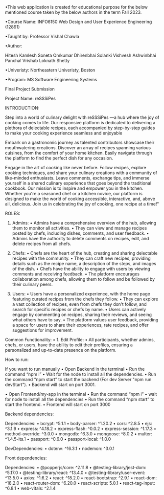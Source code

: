 •This web application is created for educational purpose for the below mentioned course taken by the below authors in the term Fall 2023.

•Course Name: INFO6150 Web Design and User Experience Engineering (12891)

•Taught by: Professor Vishal Chawla

•Author:

Hitesh Kamlesh Soneta
Omkumar Dhirenbhai Solanki 
Vishvesh Ashwinbhai Panchal 
Vrishab Loknath Shetty 

•Univeristy: Northeastern Univeristy, Boston

•Program: MS Software Engineering Systems

Final Project Submission

Project Name: reSSSiPes 

INTRODUCTION:

Step into a world of culinary delight with reSSSiPes —a hub where the joy of cooking comes to life. Our responsive platform is dedicated to delivering a plethora of delectable recipes, each accompanied by step-by-step guides to make your cooking experience seamless and enjoyable

Embark on a gastronomic journey as talented contributors showcase their mouthwatering creations. Discover an array of recipes spanning various cuisines, from the comfort of your home kitchen. Easily navigate through the platform to find the perfect dish for any occasion.

Engage in the art of cooking like never before. Follow recipes, explore cooking techniques, and share your culinary creations with a community of like-minded enthusiasts. Leave comments, exchange tips, and immerse yourself in a shared culinary experience that goes beyond the traditional cookbook.
Our mission is to inspire and empower you in the kitchen. Whether you're a seasoned chef or a kitchen novice, our platform is designed to make the world of cooking accessible, interactive, and, above all, delicious. Join us in celebrating the joy of cooking, one recipe at a time!"


ROLES:

1. Admins:
•	Admins have a comprehensive overview of the hub, allowing them to monitor all activities.
•	They can view and manage recipes posted by chefs, including dishes, comments, and user feedback.
•	Admins have the authority to delete comments on recipes, edit, and delete recipes from all chefs.

2. Chefs:
•	Chefs are the heart of the hub, creating and sharing delectable recipes with the community.
•	They can craft new recipes, providing details such as the recipe name, a description of the steps, and images of the dish.
•	Chefs have the ability to engage with users by viewing comments and receiving feedback.
•	The platform encourages collaboration among chefs, allowing them to follow and be followed by their culinary peers.

3. Users:
•	Users have a personalized experience, with the home page featuring curated recipes from the chefs they follow.
•	They can explore a vast collection of recipes, even from chefs they don't follow, and search for specific recipes or chefs by name.
•	Users can actively engage by commenting on recipes, sharing their reviews, and seeing what others have to say.
•	The platform values user feedback, providing a space for users to share their experiences, rate recipes, and offer suggestions for improvement.

Common Functionality:
•	1.	Edit Profile:
•	All participants, whether admins, chefs, or users, have the ability to edit their profiles, ensuring a personalized and up-to-date presence on the platform.

How to run:

If you want to run manually
•	Open Backend in the terminal 
•	Run the command “npm i”
•	Wait for the node to install all the dependencies.
•	Run the command “npm start” to start the backend (For dev Server "npm run devStart").
•	Backend will start on port 3001.

•	Open Frontend/my-app in the terminal 
•	Run the command “npm i”
•	wait for node to install all the dependencies
•	Run the command “npm start” to start the frontend.
•	Frontend will start on port 3000

Backend dependencies:

Dependencies:
•	bcrypt: ^5.1.1
•	body-parser: ^1.20.2
•	cors: ^2.8.5
•	ejs: ^3.1.9
•	express: ^4.18.2
•	express-flash: ^0.0.2
•	express-session: ^1.17.3
•	method-override: ^3.0.0
•	mongodb: ^6.3.0
•	mongoose: ^8.0.2
•	multer: ^1.4.5-lts.1
•	passport: ^0.6.0
•	passport-local: ^1.0.0

DevDependencies:
•	dotenv: ^16.3.1
•	nodemon: ^3.0.1

Front dependencies:

Dependencies:
•	@popperjs/core: ^2.11.8
•	@testing-library/jest-dom: ^5.17.0
•	@testing-library/react: ^13.4.0
•	@testing-library/user-event: ^13.5.0
•	axios: ^1.6.2
•	react: ^18.2.0
•	react-bootstrap: ^2.9.1
•	react-dom: ^18.2.0
•	react-router-dom: ^6.20.0
•	react-scripts: 5.0.1
•	react-tag-input: ^6.8.1
•	web-vitals: ^2.1.4
